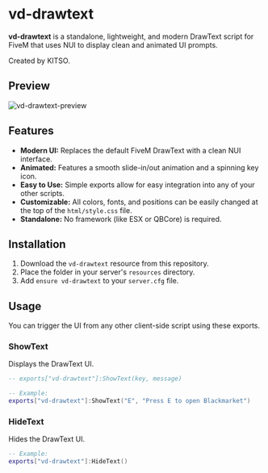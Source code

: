 # vd-drawtext

**vd-drawtext** is a standalone, lightweight, and modern DrawText script for FiveM that uses NUI to display clean and animated UI prompts.

Created by KITSO.

## Preview

![vd-drawtext-preview](preview.gif)

## Features

* **Modern UI:** Replaces the default FiveM DrawText with a clean NUI interface.
* **Animated:** Features a smooth slide-in/out animation and a spinning key icon.
* **Easy to Use:** Simple exports allow for easy integration into any of your other scripts.
* **Customizable:** All colors, fonts, and positions can be easily changed at the top of the `html/style.css` file.
* **Standalone:** No framework (like ESX or QBCore) is required.

## Installation

1.  Download the `vd-drawtext` resource from this repository.
2.  Place the folder in your server's `resources` directory.
3.  Add `ensure vd-drawtext` to your `server.cfg` file.

## Usage

You can trigger the UI from any other client-side script using these exports.

### ShowText
Displays the DrawText UI.

```lua
-- exports["vd-drawtext"]:ShowText(key, message)

-- Example:
exports["vd-drawtext"]:ShowText("E", "Press E to open Blackmarket")
```

### HideText
Hides the DrawText UI.

```lua
-- Example:
exports["vd-drawtext"]:HideText()

